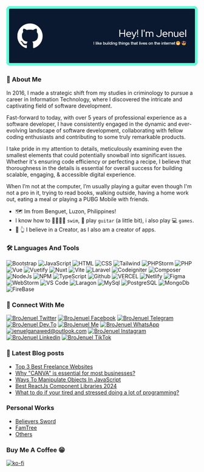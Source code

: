 ![BroJenuel Header](./images/github-header-image.png)



###  👔 About Me

In 2016, I made a strategic shift from my studies in criminology to pursue a career in Information Technology, where I discovered the intricate and captivating field of software development.

Fast-forward to today, with over 5 years of professional experience as a software developer, I have consistently engaged in the dynamic and ever-evolving landscape of software development, collaborating with fellow coding enthusiasts and contributing to some truly remarkable products.

I take pride in my attention to details, meticulously examining even the smallest elements that could potentially snowball into significant issues. Whether it's ensuring code efficiency or perfecting a recipe, I believe that thoroughness in the details is essential for overall success for building scalable, engaging, & accessible digital experience.

When I’m not at the computer, I’m usually playing a guitar even though I'm not a pro in it, trying to read books, walking outside, having a home work out, eating a meal or playing a PUBG Mobile with friends.

-   🗺 Im from Benguet, Luzon, Philippines!
-   I know how to 🏊‍♀️🏊‍♂️ `swim`, 🎸 play `guitar` (a little bit), i also play 💻 `games`.
-   🙏 👆 I believe in a Creator, as I also am a creator of apps.

### 🛠 Languages And Tools

![Bootstrap](https://img.shields.io/badge/Bootstrap-563D7C?style=for-the-badge&logo=bootstrap&logoColor=white)
![JavaScript](https://img.shields.io/badge/JavaScript-323330?style=for-the-badge&logo=javascript&logoColor=F7DF1E)
![HTML](https://img.shields.io/badge/HTML5-E34F26?style=for-the-badge&logo=html5&logoColor=white)
![CSS](https://img.shields.io/badge/CSS3-1572B6?style=for-the-badge&logo=css3&logoColor=white)
![Tailwind](https://img.shields.io/badge/Tailwind_CSS-38B2AC?style=for-the-badge&logo=tailwind-css&logoColor=white)
![PHPStorm](https://img.shields.io/badge/-PHPStorm-181717?style=for-the-badge&logo=phpstorm&logoColor=white)
![PHP](https://img.shields.io/badge/PHP-777BB4?style=for-the-badge&logo=php&logoColor=white)
![Vue](https://img.shields.io/badge/Vue%20js-35495E?style=for-the-badge&logo=vuedotjs&logoColor=4FC08D)
![Vuetify](https://img.shields.io/badge/Vuetify-1867C0?style=for-the-badge&logo=vuetify&logoColor=white)
![Nuxt](https://img.shields.io/badge/nuxt%20js-00C58E?style=for-the-badge&logo=nuxtdotjs&logoColor=white)
![Vite](https://img.shields.io/badge/Vite-B73BFE?style=for-the-badge&logo=vite&logoColor=FFD62E)
![Laravel](https://img.shields.io/badge/Laravel-FF2D20?style=for-the-badge&logo=laravel&logoColor=white)
![Codeigniter](https://img.shields.io/badge/Codeigniter-EF4223?style=for-the-badge&logo=codeigniter&logoColor=white)
![Composer](https://img.shields.io/badge/Composer-885630?style=for-the-badge&logo=Composer&logoColor=whitee)
![NodeJs](https://img.shields.io/badge/Node%20js-339933?style=for-the-badge&logo=nodedotjs&logoColor=white)
![NPM](https://img.shields.io/badge/npm-CB3837?style=for-the-badge&logo=npm&logoColor=white)
![TypeScript](https://img.shields.io/badge/TypeScript-007ACC?style=for-the-badge&logo=typescript&logoColor=white)
![Github](https://img.shields.io/badge/GitHub-100000?style=for-the-badge&logo=github&logoColor=white)
![VERCEL](https://img.shields.io/badge/Vercel-000000?style=for-the-badge&logo=vercel&logoColor=white)
![Netlify](https://img.shields.io/badge/Netlify-00C7B7?style=for-the-badge&logo=netlify&logoColor=white)
![Figma](https://img.shields.io/badge/Figma-F24E1E?style=for-the-badge&logo=figma&logoColor=white)
![WebStorm](https://img.shields.io/badge/WebStorm-000000?style=for-the-badge&logo=WebStorm&logoColor=white)
![VS Code](https://img.shields.io/badge/VSCode-0078D4?style=for-the-badge&logo=visual%20studio%20code&logoColor=white)
![Laragon](https://img.shields.io/badge/Laragon-0E83CD?style=for-the-badge&logo=Laragon&logoColor=white)
![MySql](https://img.shields.io/badge/MySQL-005C84?style=for-the-badge&logo=mysql&logoColor=white)
![PostgreSQL](https://img.shields.io/badge/PostgreSQL-316192?style=for-the-badge&logo=postgresql&logoColor=white)
![MongoDb](https://img.shields.io/badge/MongoDB-4EA94B?style=for-the-badge&logo=mongodb&logoColor=white)
![FireBase](https://img.shields.io/badge/firebase-ffca28?style=for-the-badge&logo=firebase&logoColor=black)

### 🔗 Connect With Me

[![BroJenuel Twitter](https://img.shields.io/badge/Twitter-1DA1F2?style=for-the-badge&logo=twitter&logoColor=white)](https://twitter.com/broJenuel)
[![BroJenuel Facebook](https://img.shields.io/badge/Facebook-1877F2?style=for-the-badge&logo=facebook&logoColor=white)](https://facebook.com/brojenuelofficial)
[![BroJenuel Telegram](https://img.shields.io/badge/Telegram-2CA5E0?style=for-the-badge&logo=telegram&logoColor=white)](https://t.me/brojenuel)
[![BroJenuel Dev.To](https://img.shields.io/badge/dev.to-0A0A0A?style=for-the-badge&logo=devdotto&logoColor=white)](https://dev.to/brojenuel)
[![BroJenuel Me](https://img.shields.io/badge/website-000000?style=for-the-badge&logo=About.me&logoColor=white)](https://brojenuel.com)
[![BroJenuel WhatsApp](https://img.shields.io/badge/WhatsApp-25D366?style=for-the-badge&logo=whatsapp&logoColor=white)](https://wa.me/639503255547)
[![jenuelganawed@outlook.com](https://img.shields.io/badge/Gmail-D14836?style=for-the-badge&logo=gmail&logoColor=white)](mailto:jenuelganawed936@gmail.com?subject=[Lets%20Connect!]%20Source%20Han%20Sans)
[![BroJenuel Instagram](https://img.shields.io/badge/Instagram-E4405F?style=for-the-badge&logo=instagram&logoColor=white)](https://www.instagram.com/brojenuel/)
[![BroJenuel Linkedin](https://img.shields.io/badge/LinkedIn-0077B5?style=for-the-badge&logo=linkedin&logoColor=white)](https://www.linkedin.com/in/jenuelganawed/)
[![BroJenuel TikTok](https://img.shields.io/badge/TikTok-000000?style=for-the-badge&logo=tiktok&logoColor=white)](https://www.tiktok.com/@brojenuel)

### 🚨 Latest Blog posts

<!-- BLOG-POST-LIST:START -->
- [Top 3 Best Freelance Websites](https://brojenuel.com/blog/Top-3-Best-Freelance-Websites)
- [Why &quot;CANVA&quot; is essential for most businesses?](https://brojenuel.com/blog/Why-CANVA-is-essential-for-most-businesses-)
- [Ways To Manipulate Objects In JavaScript](https://brojenuel.com/blog/Ways-To-Manipulate-Objects-In-JavaScript)
- [Best ReactJs Component Libraries 2024](https://brojenuel.com/blog/Best-ReactJs-Component-Libraries-2024)
- [What to do if your tired and stressed doing a lot of programming?](https://brojenuel.com/blog/What-to-do-if-your-tired-and-stressed-doing-a-lot-of-programming-)
<!-- BLOG-POST-LIST:END -->

### Personal Works

-   [Believers Sword](https://believers-sword.brojenuel.com/)
-   [FamTree](https://fam-tree.brojenuel.com/)
-   [Others](https://brojenuel.com/my-work)

### Buy Me A Coffee 😁

[![ko-fi](https://ko-fi.com/img/githubbutton_sm.svg)](https://bit.ly/brojenuel-KOFI)
